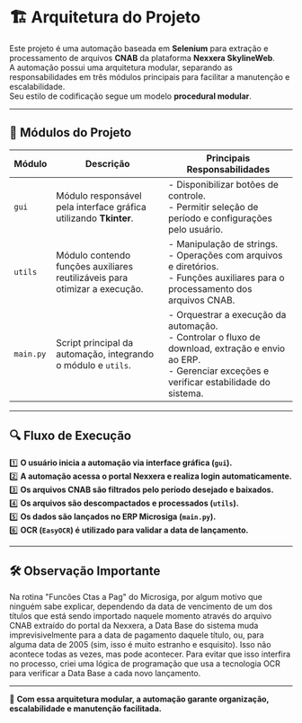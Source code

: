 # 🏗️ Arquitetura do Projeto

Este projeto é uma automação baseada em **Selenium** para extração e processamento de arquivos **CNAB** da plataforma **Nexxera SkylineWeb**.  
A automação possui uma arquitetura modular, separando as responsabilidades em três módulos principais para facilitar a manutenção e escalabilidade.  
Seu estilo de codificação segue um modelo **procedural modular**.

---

## 📂 Módulos do Projeto

| **Módulo**  | **Descrição**  | **Principais Responsabilidades**  |
|-------------|---------------|------------------------------------|
| `gui`       | Módulo responsável pela interface gráfica utilizando **Tkinter**. | - Disponibilizar botões de controle. <br> - Permitir seleção de período e configurações pelo usuário. |
| `utils`     | Módulo contendo funções auxiliares reutilizáveis para otimizar a execução. | - Manipulação de strings. <br> - Operações com arquivos e diretórios. <br> - Funções auxiliares para o processamento dos arquivos CNAB. |
| `main.py`   | Script principal da automação, integrando o módulo e `utils`. | - Orquestrar a execução da automação. <br> - Controlar o fluxo de download, extração e envio ao ERP. <br> - Gerenciar exceções e verificar estabilidade do sistema. |

---

## 🔍 Fluxo de Execução

1️⃣ **O usuário inicia a automação via interface gráfica (`gui`).**  
2️⃣ **A automação acessa o portal Nexxera e realiza login automaticamente.**  
3️⃣ **Os arquivos CNAB são filtrados pelo período desejado e baixados.**  
4️⃣ **Os arquivos são descompactados e processados (`utils`).**  
5️⃣ **Os dados são lançados no ERP Microsiga (`main.py`).**  
6️⃣ **OCR (`EasyOCR`) é utilizado para validar a data de lançamento.**  

---

## 🛠️ Observação Importante

Na rotina "Funcões Ctas a Pag" do Microsiga, por algum motivo que ninguém sabe explicar, dependendo da data de vencimento de um dos títulos que está sendo importado naquele momento através do arquivo CNAB extraído
do portal da Nexxera, a Data Base do sistema muda imprevisivelmente para a data de pagamento daquele título, ou, para alguma data de 2005 (sim, isso é muito estranho e esquisito).
Isso não acontece todas as vezes, mas pode acontecer. Para evitar que isso interfira no processo, criei uma lógica de programação que usa a tecnologia OCR para verificar a Data Base a cada novo lançamento.

---

🚀 **Com essa arquitetura modular, a automação garante organização, escalabilidade e manutenção facilitada.**  
